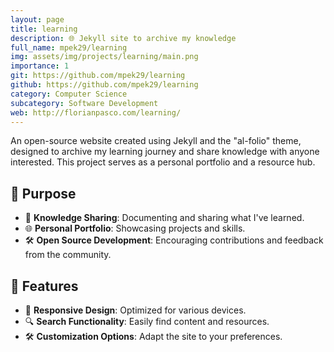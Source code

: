 ```yaml
---
layout: page
title: learning
description: 🌐 Jekyll site to archive my knowledge
full_name: mpek29/learning
img: assets/img/projects/learning/main.png
importance: 1
git: https://github.com/mpek29/learning
github: https://github.com/mpek29/learning
category: Computer Science
subcategory: Software Development
web: http://florianpasco.com/learning/
---
```



An open-source website created using Jekyll and the "al-folio" theme, designed to archive my learning journey and share knowledge with anyone interested. This project serves as a personal portfolio and a resource hub.

## 🎯 Purpose

- 📖 **Knowledge Sharing**: Documenting and sharing what I've learned.
- 🌐 **Personal Portfolio**: Showcasing projects and skills.
- 🛠️ **Open Source Development**: Encouraging contributions and feedback from the community.

## 🌟 Features

- 📄 **Responsive Design**: Optimized for various devices.
- 🔍 **Search Functionality**: Easily find content and resources.
- 🛠️ **Customization Options**: Adapt the site to your preferences.

